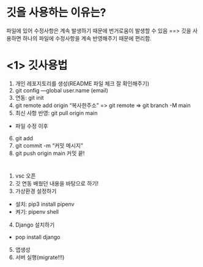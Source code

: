 # 깃을 사용하는 이유는?
파일에 있어 수정사항은 계속 발생하기 때문에 번거로움이 발생할 수 있음
==> 깃을 사용하면 하나의 파일에 수정사항을 계속 반영해주기 때문에 편리함.

# <1> 깃사용법
1.	개인 레포지토리를 생성(README 파일 체크 잘 확인해주기)
2.	git config —global user.name (email)
3.	연동: git init
4.	git remote add origin “복사한주소” => git remote => git branch -M main
5.	최신 사항 반영: git pull origin main
- 파일 수정 이후
6. git add
7. git commit -m “커밋 메시지”
8. git push origin main
커밋 끝!

# <Django>
1. vsc 오픈
2. 깃 연동 배웠던 내용을 바탕으로 하기!
3. 가상환경 설정하기
 - 설치: pip3 install pipenv
 - 켜기: pipenv shell
4. Django 설치하기
 - pop install django
5. 앱생성
6. 서버 실행(migrate!!!)
